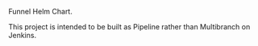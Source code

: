 Funnel Helm Chart.

This project is intended to be built as Pipeline rather than
Multibranch on Jenkins.